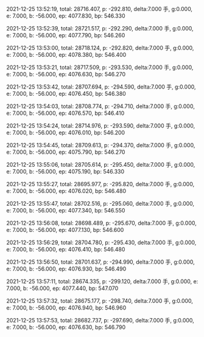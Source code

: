 2021-12-25 13:52:19, total: 28716.407, p: -292.810, delta:7.000 手, g:0.000, e: 7.000, b: -56.000, ep: 4077.830, bp: 546.330

2021-12-25 13:52:39, total: 28721.517, p: -292.290, delta:7.000 手, g:0.000, e: 7.000, b: -56.000, ep: 4077.790, bp: 546.260

2021-12-25 13:53:00, total: 28718.124, p: -292.820, delta:7.000 手, g:0.000, e: 7.000, b: -56.000, ep: 4078.380, bp: 546.400

2021-12-25 13:53:21, total: 28717.509, p: -293.530, delta:7.000 手, g:0.000, e: 7.000, b: -56.000, ep: 4076.630, bp: 546.270

2021-12-25 13:53:42, total: 28707.694, p: -294.590, delta:7.000 手, g:0.000, e: 7.000, b: -56.000, ep: 4076.450, bp: 546.380

2021-12-25 13:54:03, total: 28708.774, p: -294.710, delta:7.000 手, g:0.000, e: 7.000, b: -56.000, ep: 4076.570, bp: 546.410

2021-12-25 13:54:24, total: 28714.976, p: -293.590, delta:7.000 手, g:0.000, e: 7.000, b: -56.000, ep: 4076.010, bp: 546.200

2021-12-25 13:54:45, total: 28709.613, p: -294.370, delta:7.000 手, g:0.000, e: 7.000, b: -56.000, ep: 4075.790, bp: 546.270

2021-12-25 13:55:06, total: 28705.614, p: -295.450, delta:7.000 手, g:0.000, e: 7.000, b: -56.000, ep: 4075.190, bp: 546.330

2021-12-25 13:55:27, total: 28695.977, p: -295.820, delta:7.000 手, g:0.000, e: 7.000, b: -56.000, ep: 4076.020, bp: 546.480

2021-12-25 13:55:47, total: 28702.516, p: -295.060, delta:7.000 手, g:0.000, e: 7.000, b: -56.000, ep: 4077.340, bp: 546.550

2021-12-25 13:56:08, total: 28698.489, p: -295.670, delta:7.000 手, g:0.000, e: 7.000, b: -56.000, ep: 4077.130, bp: 546.600

2021-12-25 13:56:29, total: 28704.780, p: -295.430, delta:7.000 手, g:0.000, e: 7.000, b: -56.000, ep: 4076.410, bp: 546.480

2021-12-25 13:56:50, total: 28701.637, p: -294.990, delta:7.000 手, g:0.000, e: 7.000, b: -56.000, ep: 4076.930, bp: 546.490

2021-12-25 13:57:11, total: 28674.335, p: -299.120, delta:7.000 手, g:0.000, e: 7.000, b: -56.000, ep: 4077.440, bp: 547.070

2021-12-25 13:57:32, total: 28675.177, p: -298.740, delta:7.000 手, g:0.000, e: 7.000, b: -56.000, ep: 4076.940, bp: 546.960

2021-12-25 13:57:53, total: 28682.737, p: -297.690, delta:7.000 手, g:0.000, e: 7.000, b: -56.000, ep: 4076.630, bp: 546.790